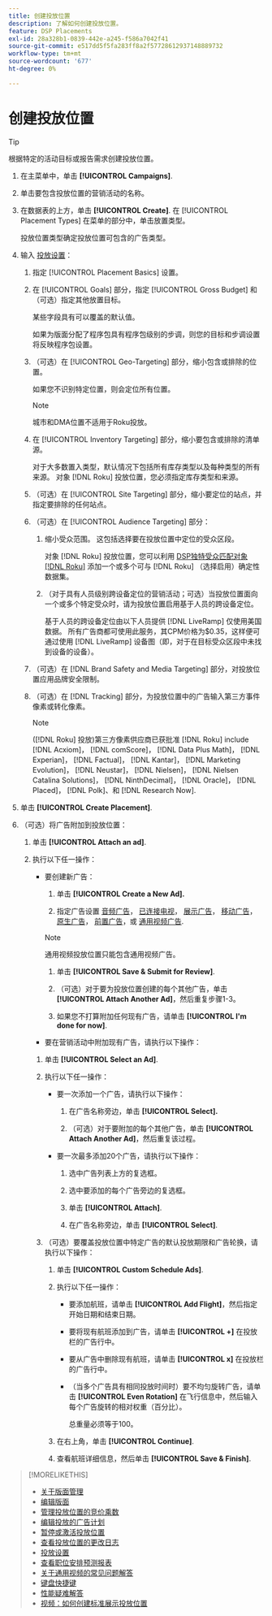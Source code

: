 ```yaml
---
title: 创建投放位置
description: 了解如何创建投放位置。
feature: DSP Placements
exl-id: 28a328b1-0839-442e-a245-f586a7042f41
source-git-commit: e517dd5f5fa283ff8a2f57728612937148889732
workflow-type: tm+mt
source-wordcount: '677'
ht-degree: 0%

---
```


# 创建投放位置

>[!TIP]
>
>根据特定的活动目标或报告需求创建投放位置。

1. 在主菜单中，单击 **[!UICONTROL Campaigns]**.

1. 单击要包含投放位置的营销活动的名称。

1. 在数据表的上方，单击 **[!UICONTROL Create]**. 在 [!UICONTROL Placement Types] 在菜单的部分中，单击放置类型。

   投放位置类型确定投放位置可包含的广告类型。

1. 输入 [投放设置](placement-settings.md)：

   1. 指定 [!UICONTROL Placement Basics] 设置。

   1. 在 [!UICONTROL Goals] 部分，指定 [!UICONTROL Gross Budget] 和（可选）指定其他放置目标。

      某些字段具有可以覆盖的默认值。

      如果为版面分配了程序包具有程序包级别的步调，则您的目标和步调设置将反映程序包设置。

   1. （可选）在 [!UICONTROL Geo-Targeting] 部分，缩小包含或排除的位置。

      如果您不识别特定位置，则会定位所有位置。

      >[!NOTE]
      >
      >城市和DMA位置不适用于Roku投放。

   1. 在 [!UICONTROL Inventory Targeting] 部分，缩小要包含或排除的清单源。

      对于大多数置入类型，默认情况下包括所有库存类型以及每种类型的所有来源。 对象 [!DNL Roku] 投放位置，您必须指定库存类型和来源。

   1. （可选）在 [!UICONTROL Site Targeting] 部分，缩小要定位的站点，并指定要排除的任何站点。

   1. （可选）在 [!UICONTROL Audience Targeting] 部分：

      1. 缩小受众范围。 这包括选择要在投放位置中定位的受众区段。

         对象 [!DNL Roku] 投放位置，您可以利用 [DSP独特受众匹配对象 [!DNL Roku]](/help/dsp/inventory/roku-inventory.md) 添加一个或多个可与 [!DNL Roku] （选择启用）确定性数据集。

      1. （对于具有人员级别跨设备定位的营销活动；可选）当投放位置面向一个或多个特定受众时，请为投放位置启用基于人员的跨设备定位。

         基于人员的跨设备定位由以下人员提供 [!DNL LiveRamp] 仅使用美国数据。 所有广告商都可使用此服务，其CPM价格为$0.35，这样便可通过使用 [!DNL LiveRamp] 设备图（即，对于在目标受众区段中未找到设备的设备）。

   1. （可选）在 [!DNL Brand Safety and Media Targeting] 部分，对投放位置应用品牌安全限制。

   1. （可选）在 [!DNL Tracking] 部分，为投放位置中的广告输入第三方事件像素或转化像素。

      >[!NOTE]
      >
      >([!DNL Roku] 投放)第三方像素供应商已获批准 [!DNL Roku] include [!DNL Acxiom]， [!DNL comScore]， [!DNL Data Plus Math]， [!DNL Experian]， [!DNL Factual]， [!DNL Kantar]， [!DNL Marketing Evolution]， [!DNL Neustar]， [!DNL Nielsen]， [!DNL Nielsen Catalina Solutions]， [!DNL NinthDecimal]， [!DNL Oracle]， [!DNL Placed]， [!DNL Polk]、和 [!DNL Research Now].

1. 单击 **[!UICONTROL Create Placement]**.

1. （可选）将广告附加到投放位置：

   1. 单击 **[!UICONTROL Attach an ad]**.

   1. 执行以下任一操作：

      * 要创建新广告：

         1. 单击 **[!UICONTROL Create a New Ad].**

         1. 指定广告设置 [音频广告](/help/dsp/campaign-management/ads/ad-settings-audio.md)， [已连接电视](/help/dsp/campaign-management/ads/ad-settings-connected-tv.md)， [展示广告](/help/dsp/campaign-management/ads/ad-settings-display.md)， [移动广告](/help/dsp/campaign-management/ads/ad-settings-mobile.md)， [原生广告](/help/dsp/campaign-management/ads/ad-settings-native.md)， [前置广告](/help/dsp/campaign-management/ads/ad-settings-pre-roll.md)，或 [通用视频广告](/help/dsp/campaign-management/ads/ad-settings-universal-video.md).

        >[!NOTE]
        >
        >通用视频投放位置只能包含通用视频广告。

         1. 单击 **[!UICONTROL Save & Submit for Review]**.

         1. （可选）对于要为投放位置创建的每个其他广告，单击 **[!UICONTROL Attach Another Ad]**，然后重复步骤1-3。

         1. 如果您不打算附加任何现有广告，请单击 **[!UICONTROL I'm done for now]**.

      * 要在营销活动中附加现有广告，请执行以下操作：

      1. 单击 **[!UICONTROL Select an Ad]**.

      1. 执行以下任一操作：

         * 要一次添加一个广告，请执行以下操作：

            1. 在广告名称旁边，单击 **[!UICONTROL Select].**

            1. （可选）对于要附加的每个其他广告，单击 **[!UICONTROL Attach Another Ad]**，然后重复该过程。

         * 要一次最多添加20个广告，请执行以下操作：

            1. 选中广告列表上方的复选框。

            1. 选中要添加的每个广告旁边的复选框。

            1. 单击 **[!UICONTROL Attach]**.

            1. 在广告名称旁边，单击 **[!UICONTROL Select]**.

      1. （可选）要覆盖投放位置中特定广告的默认投放期限和广告轮换，请执行以下操作：

         1. 单击 **[!UICONTROL Custom Schedule Ads]**.

         1. 执行以下任一操作：

            * 要添加航班，请单击 **[!UICONTROL Add Flight]**，然后指定开始日期和结束日期。

            * 要将现有航班添加到广告，请单击 **[!UICONTROL +]** 在投放栏的广告行中。

            * 要从广告中删除现有航班，请单击 **[!UICONTROL x]** 在投放栏的广告行中。

            * （当多个广告具有相同投放时间时）要不均匀旋转广告，请单击 **[!UICONTROL Even Rotation]** 在飞行信息中，然后输入每个广告旋转的相对权重（百分比）。

              总重量必须等于100。

         1. 在右上角，单击 **[!UICONTROL Continue]**.

         1. 查看航班详细信息，然后单击 **[!UICONTROL Save & Finish]**.

>[!MORELIKETHIS]
>
>* [关于版面管理](placement-about.md)
>* [编辑版面](placement-edit.md)
>* [管理投放位置的竞价乘数](placement-manage-bid-multipliers.md)
>* [编辑投放的广告计划](placement-edit-ad-schedule.md)
>* [暂停或激活投放位置](placement-pause-activate.md)
>* [查看投放位置的更改日志](placement-change-log.md)
>* [投放设置](placement-settings.md)
>* [查看职位安排预测报表](/help/dsp/campaign-management/reports/placement-forecast.md)
>* [关于通用视频的常见问题解答](/help/dsp/campaign-management/faq-universal-video.md)
>* [键盘快捷键](/help/dsp/campaign-management/reports/keyboard-shortcuts.md)
>* [性能疑难解答](/help/dsp/optimization/troubleshooting-performance.md)
>* [视频：如何创建标准展示投放位置](https://video.tv.adobe.com/v/340454)
